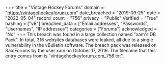 +++
title = "Vintage Hockey Forums"
domain = "https://vintagehockeyforum.com"
date_breached = "2019-09-25"
date = "2022-05-04"
record_count = "756"
privacy = "Public"
Verified = "True"
hashing = ["vB"]
breached_data = ["Email addresses", "Passwords", "Usernames", "IP addresses"]
categories = ["Forums"]
acknowledged = "No"
+++
This breach was found in a large collection named "xam's DB Pack". In total, 316 websites databases were leaked, all due to a single vulnerability in the vBulletin software. The breach pack was released on RaidForums by the user xam on October 17, 2019. The filename that this entry comes from is "vintagehockeyforum.com_756.txt".
